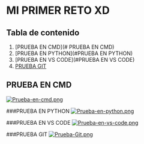  # MI PRIMER RETO XD

## Tabla de contenido
1. [PRUEBA EN CMD](# PRUEBA EN CMD)
2. [PRUEBA EN PYTHON](#PRUEBA EN PYTHON)
3. [PRUEBA EN VS CODE](#PRUEBA EN VS CODE)
4. [PRUEBA GIT](#PRUEBA_GIT)


## PRUEBA EN CMD
[![Prueba-en-cmd.png](https://i.postimg.cc/0N7RWFds/Prueba-en-cmd.png)](https://postimg.cc/Ty24hk47)

###PRUEBA EN PYTHON
[![Prueba-en-python.png](https://i.postimg.cc/TYjtsxBQ/Prueba-en-python.png)](https://postimg.cc/3dRjys8D)

###PRUEBA EN VS CODE
[![Prueba-en-vs-code.png](https://i.postimg.cc/mgy2hPJM/Prueba-en-vs-code.png)](https://postimg.cc/FY1QBH9s)

###PRUEBA GIT
[![Prueba-Git.png](https://i.postimg.cc/J0XR80js/Prueba-Git.png)](https://postimg.cc/MfzCbWPw)
